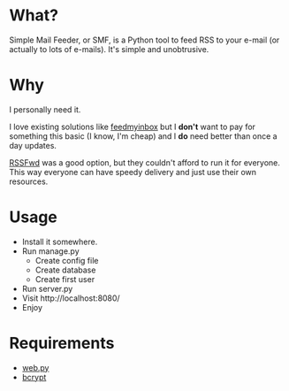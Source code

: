 # What?
Simple Mail Feeder, or SMF, is a Python tool to feed RSS to your e-mail (or actually to lots of e-mails).  It's simple and unobtrusive.

# Why
I personally need it.

I love existing solutions like [feedmyinbox](http://www.feedmyinbox.com/pricing/) but I **don't** want to pay for something this basic (I know, I'm cheap) and I **do** need better than once a day updates.

[RSSFwd](http://rssfwd.wordpress.com/) was a good option, but they couldn't afford to run it for everyone. This way everyone can have speedy delivery and just use their own resources.

# Usage

* Install it somewhere.
* Run manage.py
  * Create config file
  * Create database
  * Create first user
* Run server.py
* Visit http://localhost:8080/
* Enjoy

# Requirements

* [web.py](http://www.webpy.org/)
* [bcrypt](http://www.mindrot.org/projects/py-bcrypt/)